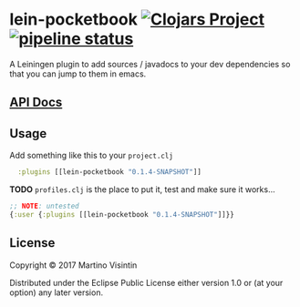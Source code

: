 # lein-pocketbook [![Clojars Project](https://img.shields.io/clojars/v/lein-pocketbook.svg)](https://clojars.org/lein-pocketbook) [![pipeline status](https://gitlab.com/vise890/lein-pocketbook/badges/master/pipeline.svg)](https://gitlab.com/vise890/lein-pocketbook/commits/master)

A Leiningen plugin to add sources / javadocs to your dev dependencies so that
you can jump to them in emacs.

## [API Docs](https://vise890.gitlab.io/lein-pocketbook/)

## Usage

Add something like this to your `project.clj`
```clojure
  :plugins [[lein-pocketbook "0.1.4-SNAPSHOT"]]
```

**TODO** `profiles.clj` is the place to put it, test and make sure it works...

```clojure
;; NOTE: untested
{:user {:plugins [[lein-pocketbook "0.1.4-SNAPSHOT"]]}}
```


## License

Copyright © 2017 Martino Visintin

Distributed under the Eclipse Public License either version 1.0 or (at
your option) any later version.
